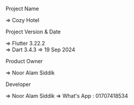 Project Name

=> Cozy Hotel

Project Version & Date

=> Flutter 3.22.2  
=> Dart 3.4.3
=> 19 Sep 2024

Product Owner

=> Noor Alam Siddik

Developer

=> Noor Alam Siddik
=> What's App : 01707418534

